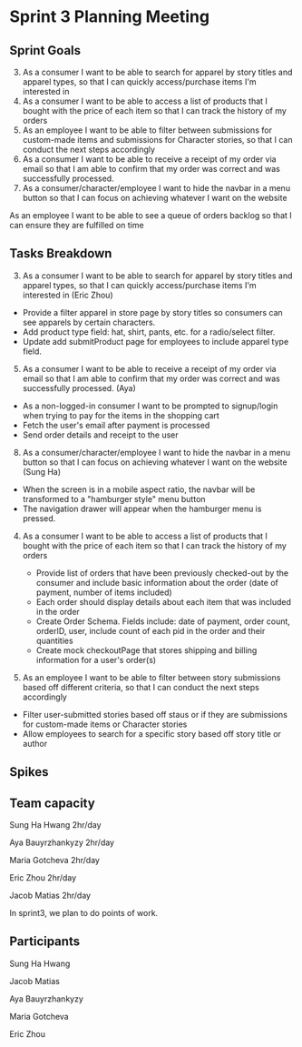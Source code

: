 # Sprint 3 Planning Meeting
## Sprint Goals

3. As a consumer I want to be able to search for apparel by story titles and apparel types, so that I can quickly access/purchase items I'm interested in
4. As a consumer I want to be able to access a list of products that I bought with the price of each item so that I can track the history of my orders
7. As an employee I want to be able to filter between submissions for custom-made items and submissions for Character stories, so that I can conduct the next steps accordingly
5. As a consumer I want to be able to receive a receipt of my order via email so that I am able to confirm that my order was correct and was successfully processed.
8. As a consumer/character/employee I want to hide the navbar in a menu button so that I can focus on achieving whatever I want on the website

As an employee I want to be able to see a queue of orders backlog so that I can ensure they are fulfilled on time

## Tasks Breakdown
3. As a consumer I want to be able to search for apparel by story titles and apparel types, so that I can quickly access/purchase items I'm interested in (Eric Zhou)
  - Provide a filter apparel in store page by story titles so consumers can see apparels by certain characters.
  - Add product type field: hat, shirt, pants, etc. for a radio/select filter.
  - Update add submitProduct page for employees to include apparel type field.

5. As a consumer I want to be able to receive a receipt of my order via email so that I am able to confirm that my order was correct and was successfully processed. (Aya)
  - As a non-logged-in consumer I want to be prompted to signup/login when trying to pay for the items in the shopping cart
  - Fetch the user's email after payment is processed 
  - Send order details and receipt to the user 

8. As a consumer/character/employee I want to hide the navbar in a menu button so that I can focus on achieving whatever I want on the website
(Sung Ha)
  - When the screen is in a mobile aspect ratio, the navbar will be transformed to a "hamburger style" menu button
  - The navigation drawer will appear when the hamburger menu is pressed.

4. As a consumer I want to be able to access a list of products that I bought with the price of each item so that I can track the history of my orders
   - Provide list of orders that have been previously checked-out by the consumer and include basic information about the order (date of payment, number of items included)
   - Each order should display details about each item that was included in the order
   - Create Order Schema. Fields include: date of payment, order count, orderID, user, include count of each pid in the order and their quantities
   - Create mock checkoutPage that stores shipping and billing information for a user's order(s) 

7. As an employee I want to be able to filter between story submissions based off different criteria, so that I can conduct the next steps accordingly
  - Filter user-submitted stories based off staus or if they are submissions for custom-made items or Character stories
  - Allow employees to search for a specific story based off story title or author

## Spikes


## Team capacity

Sung Ha Hwang 2hr/day

Aya Bauyrzhankyzy 2hr/day

Maria Gotcheva 2hr/day

Eric Zhou 2hr/day

Jacob Matias 2hr/day

In sprint3, we plan to do  points of work.

## Participants

Sung Ha Hwang

Jacob Matias

Aya Bauyrzhankyzy

Maria Gotcheva

Eric Zhou
